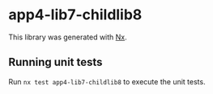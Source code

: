 # app4-lib7-childlib8

This library was generated with [Nx](https://nx.dev).

## Running unit tests

Run `nx test app4-lib7-childlib8` to execute the unit tests.
